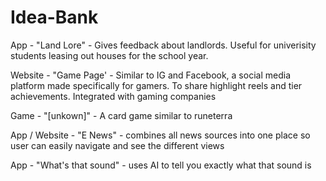 # Idea-Bank
App - "Land Lore" - Gives feedback about landlords. Useful for univerisity students leasing out houses for the school year. 

Website - "Game Page' - Similar to IG and Facebook, a social media platform made specifically for gamers. To share highlight reels and tier achievements. Integrated with gaming companies

Game - "[unkown]" - A card game similar to runeterra

App / Website - "E News" - combines all news sources into one place so user can easily navigate and see the different views

App - "What's that sound" - uses AI to tell you exactly what that sound is


